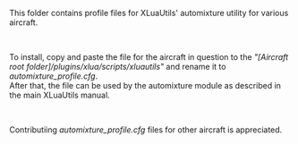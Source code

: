 This folder contains profile files for XLuaUtils' automixture utility for various aircraft.

&nbsp;

To install, copy and paste the file for the aircraft in question to the _"[Aircraft root folder]/plugins/xlua/scripts/xluautils"_ and rename it to _automixture_profile.cfg_.   
After that, the file can be used by the automixture module as described in the main XLuaUtils manual.

&nbsp;

Contributiing _automixture_profile.cfg_ files for other aircraft is appreciated.